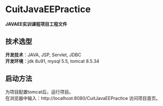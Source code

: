 # CuitJavaEEPractice
**JAVAEE实训课程项目工程文件**

## 技术选型
**开发技术**：JAVA, JSP, Servlet, JDBC  
**开发环境**：jdk 8u91, mysql 5.5, tomcat 8.5.34

## 启动方法
  为项目配置tomcat后，运行项目。  
  在浏览器中输入：http://localhost:8080/CuitJavaEEPractice 访问项目首页。
